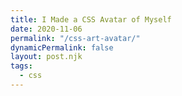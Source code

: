 ```yaml
---
title: I Made a CSS Avatar of Myself
date: 2020-11-06
permalink: "/css-art-avatar/"
dynamicPermalink: false
layout: post.njk
tags:
  - css
---
```


